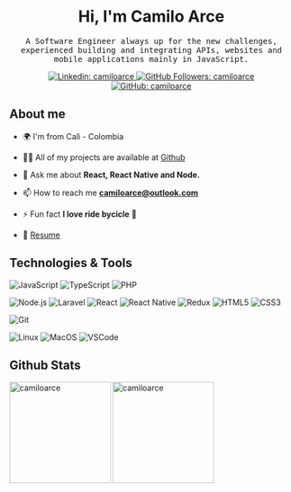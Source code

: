 <h1 align="center">Hi, I'm Camilo Arce</h1>
<samp>
  <p align="center">A Software Engineer always up for the new challenges, experienced building and integrating APIs, websites and mobile applications mainly in JavaScript.</p>
</samp>
<p align="center">
  <a href="https://www.linkedin.com/in/camiloarce/" target="_blank">
    <img
      src="https://img.shields.io/badge/-camiloarce-blue?style=flat-square&logo=Linkedin&logoColor=white&link=https://www.linkedin.com/in/camiloarce/"
      alt="Linkedin: camiloarce"
    />
  </a>
  <a href="https://github.com/camiloarce/" target="_blank">
    <img
      src="https://komarev.com/ghpvc/?username=camiloarce"
      alt="GitHub Followers: camiloarce"
    />
  </a>
  <a href="https://github.com/camiloarce?tab=followers" target="_blank">
    <img
      src="https://img.shields.io/github/followers/camiloarce?label=follow&style=social"
      alt="GitHub: camiloarce"
    />
  </a>
</p>

## About me

- 🌍 I'm from Cali - Colombia

- 👨‍💻 All of my projects are available at [Github](https://github.com/camiloarce)

- 💬 Ask me about **React, React Native and Node.**

- 📫 How to reach me **camiloarce@outlook.com**

- ⚡ Fun fact **I love ride bycicle** :bicyclist:

- 📝 [Resume](https://github.com/camiloarce/camiloarce/raw/master/files/camilo-arce-cv.pdf)

## Technologies & Tools

<p align="left">

  ![JavaScript](https://img.shields.io/badge/Code-JavaScript-informational?style=flat&logo=javascript&logoColor=white&color=F08E48)
  ![TypeScript](https://img.shields.io/badge/Code-TypeScript-informational?style=flat&logoColor=white&color=F08E48&logo=typescript)
  ![PHP](https://img.shields.io/badge/Code-PHP-informational?style=flat&logoColor=white&color=F08E48&logo=php)

</p>
<p align="left">

  ![Node.js](https://img.shields.io/badge/Code-Node.js-informational?style=flat&logoColor=white&color=F08E48&logo=node.js)
  ![Laravel](https://img.shields.io/badge/Code-Laravel-informational?style=flat&logoColor=white&color=F08E48&logo=laravel)
  ![React](https://img.shields.io/badge/Code-React-informational?style=flat&logo=react&logoColor=white&color=F08E48)
  ![React Native](https://img.shields.io/badge/Code-React%20Native-informational?style=flat&logoColor=white&color=F08E48&logo=react)
  ![Redux](https://img.shields.io/badge/Code-Redux-informational?style=flat&logoColor=white&color=F08E48&logo=redux)
  ![HTML5](https://img.shields.io/badge/Code-HTML5-informational?style=flat&logoColor=white&color=F08E48&logo=HTML5)
  ![CSS3](https://img.shields.io/badge/Code-CSS3-informational?style=flat&logoColor=white&color=F08E48&logo=CSS3)

</p>
<p align="left">

  ![Git](https://img.shields.io/badge/Code-Git-informational?style=flat&logoColor=white&color=F08E48&logo=git)

</p>
<p align="left">

  ![Linux](https://img.shields.io/badge/OS-Linux-informational?style=flat&logo=linux&logoColor=white&color=F08E48)
  ![MacOS](https://img.shields.io/badge/OS-macOS-informational?style=flat&logo=apple&logoColor=white&color=F08E48)
  ![VSCode](https://img.shields.io/badge/Editor-VSCode-blue?style=flat&logo=visual-studio-code&logoColor=white&color=F08E48)

</p>

## Github Stats

<a href="https://github.com/camiloarce" target="_blank">
  <img
    align="left"
    height="180em"
    alt="camiloarce"
    src="https://github-readme-stats.vercel.app/api?username=camiloarce&count_private=true&show_icons=true&title_color=F08E48&icon_color=00FFFF&text_color=B7CFF9&bg_color=1E1E1E&hide_border=true"
  />
  <img
    align="left"
    height="180em"
    alt="camiloarce"
    src="https://github-readme-stats.vercel.app/api/top-langs/?username=camiloarce&theme=buefy&title_color=F08E48&icon_color=00FFFF&text_color=B7CFF9&bg_color=1E1E1E&hide_border=true"
  />
</a>
